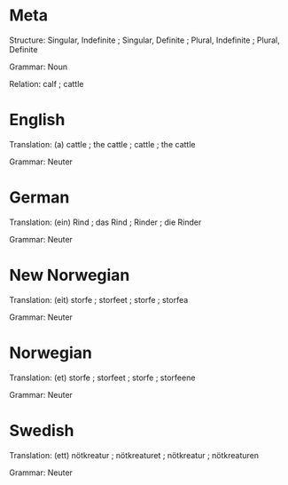 Meta
====

Structure: Singular, Indefinite ; Singular, Definite ; Plural, Indefinite ; Plural, Definite

Grammar:   Noun

Relation:  calf ; cattle



English
=======

Translation: (a) cattle ; the cattle ; cattle ; the cattle

Grammar:     Neuter



German
======

Translation: (ein) Rind ; das Rind ; Rinder ; die Rinder

Grammar:     Neuter



New Norwegian
=============

Translation: (eit) storfe ; storfeet ; storfe ; storfea

Grammar:     Neuter



Norwegian
=========

Translation: (et) storfe ; storfeet ; storfe ; storfeene

Grammar:     Neuter



Swedish
=======

Translation:  (ett) nötkreatur ; nötkreaturet ; nötkreatur ; nötkreaturen

Grammar:     Neuter
